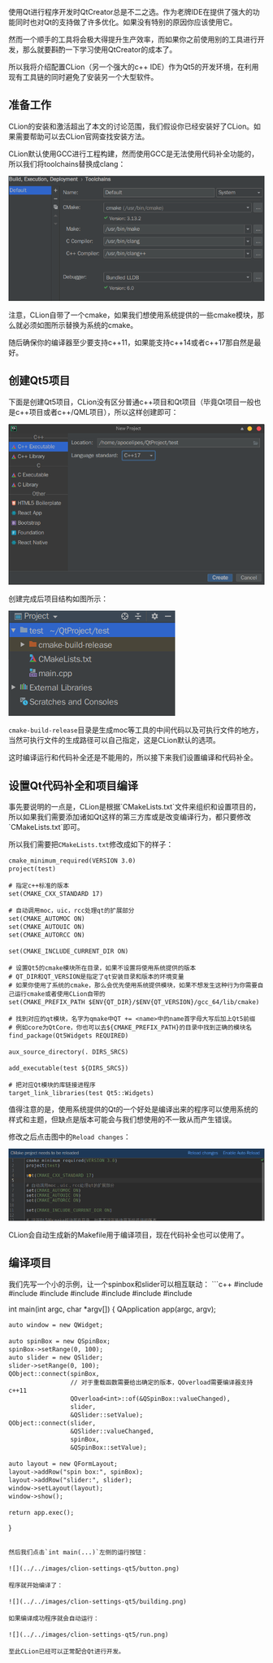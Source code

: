 使用Qt进行程序开发时QtCreator总是不二之选。作为老牌IDE在提供了强大的功能同时也对Qt的支持做了许多优化。如果没有特别的原因你应该使用它。

然而一个顺手的工具将会极大得提升生产效率，而如果你之前使用别的工具进行开发，那么就要斟酌一下学习使用QtCreator的成本了。

所以我将介绍配置CLion（另一个强大的c++ IDE）作为Qt5的开发环境，在利用现有工具链的同时避免了安装另一个大型软件。

<h2 id="perpare">准备工作</h2>
CLion的安装和激活超出了本文的讨论范围，我们假设你已经安装好了CLion。如果需要帮助可以去CLion官网查找安装方法。

CLion默认使用GCC进行工程构建，然而使用GCC是无法使用代码补全功能的，所以我们将toolchains替换成clang：

![](../../images/clion-settings-qt5/toolchains.png)

注意，CLion自带了一个cmake，如果我们想使用系统提供的一些cmake模块，那么就必须如图所示替换为系统的cmake。

随后确保你的编译器至少要支持c++11，如果能支持c++14或者c++17那自然是最好。

<h2 id="create-project">创建Qt5项目</h2>
下面是创建Qt5项目，CLion没有区分普通c++项目和Qt项目（毕竟Qt项目一般也是c++项目或者c++/QML项目），所以这样创建即可：

![](../../images/clion-settings-qt5/create-project.png)

创建完成后项目结构如图所示：

![](../../images/clion-settings-qt5/proj.png)

`cmake-build-release`目录是生成moc等工具的中间代码以及可执行文件的地方，当然可执行文件的生成路径可以自己指定，这是CLion默认的选项。

这时编译运行和代码补全还是不能用的，所以接下来我们设置编译和代码补全。

<h2 id="settings">设置Qt代码补全和项目编译</h2>
事先要说明的一点是，CLion是根据`CMakeLists.txt`文件来组织和设置项目的，所以如果我们需要添加诸如Qt这样的第三方库或是改变编译行为，都只要修改`CMakeLists.txt`即可。

所以我们需要把`CMakeLists.txt`修改成如下的样子：
```CMakeLists
cmake_minimum_required(VERSION 3.0)
project(test)

# 指定c++标准的版本
set(CMAKE_CXX_STANDARD 17)

# 自动调用moc，uic，rcc处理qt的扩展部分
set(CMAKE_AUTOMOC ON)
set(CMAKE_AUTOUIC ON)
set(CMAKE_AUTORCC ON)

set(CMAKE_INCLUDE_CURRENT_DIR ON)

# 设置Qt5的cmake模块所在目录，如果不设置将使用系统提供的版本
# QT_DIR和QT_VERSION是指定了qt安装目录和版本的环境变量
# 如果你使用了系统的cmake，那么会优先使用系统提供模块，如果不想发生这种行为你需要自己运行cmake或者使用CLion自带的
set(CMAKE_PREFIX_PATH $ENV{QT_DIR}/$ENV{QT_VERSION}/gcc_64/lib/cmake)

# 找到对应的qt模块，名字为qmake中QT += <name>中的name首字母大写后加上Qt5前缀
# 例如core为QtCore，你也可以去${CMAKE_PREFIX_PATH}的目录中找到正确的模块名
find_package(Qt5Widgets REQUIRED)

aux_source_directory(. DIRS_SRCS)

add_executable(test ${DIRS_SRCS})

# 把对应Qt模块的库链接进程序
target_link_libraries(test Qt5::Widgets)
```
值得注意的是，使用系统提供的Qt的一个好处是编译出来的程序可以使用系统的样式和主题，但缺点是版本可能会与我们想使用的不一致从而产生错误。

修改之后点击图中的`Reload changes`：

![](../../images/clion-settings-qt5/reloadchanges.png)

CLion会自动生成新的Makefile用于编译项目，现在代码补全也可以使用了。

<h2 id="compile">编译项目</h2>
我们先写一个小的示例，让一个spinbox和slider可以相互联动：
```c++
#include <QApplication>
#include <QFormLayout>
#include <QtGlobal>
#include <QObject>
#include <QSlider>
#include <QSpinBox>
#include <QWidget>

int main(int argc, char *argv[])
{
    QApplication app(argc, argv);

    auto window = new QWidget;

    auto spinBox = new QSpinBox;
    spinBox->setRange(0, 100);
    auto slider = new QSlider;
    slider->setRange(0, 100);
    QObject::connect(spinBox,
                     // 对于重载函数需要给出确定的版本，QOverload需要编译器支持c++11
                     QOverload<int>::of(&QSpinBox::valueChanged),
                     slider,
                     &QSlider::setValue);
    QObject::connect(slider,
                     &QSlider::valueChanged,
                     spinBox,
                     &QSpinBox::setValue);

    auto layout = new QFormLayout;
    layout->addRow("spin box:", spinBox);
    layout->addRow("slider:", slider);
    window->setLayout(layout);
    window->show();

    return app.exec();
}
```

然后我们点击`int main(...)`左侧的运行按钮：

![](../../images/clion-settings-qt5/button.png)

程序就开始编译了：

![](../../images/clion-settings-qt5/building.png)

如果编译成功程序就会自动运行：

![](../../images/clion-settings-qt5/run.png)

至此CLion已经可以正常配合Qt进行开发。
